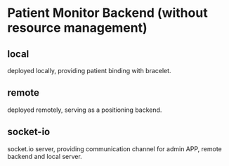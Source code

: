 # Patient Monitor Backend (without resource management)

## local

deployed locally, providing patient binding with bracelet.

## remote

deployed remotely, serving as a positioning backend.

## socket-io

socket.io server, providing communication channel for admin APP, remote backend and local server.
